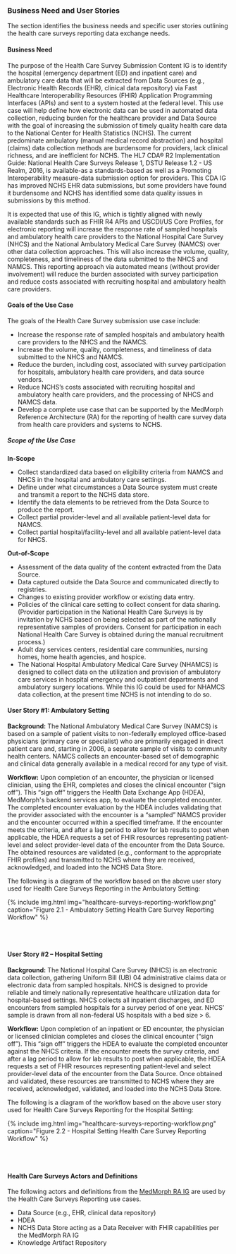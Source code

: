 ### Business Need and User Stories
The section identifies the business needs and specific user stories outlining the health care surveys reporting data exchange needs.

#### Business Need
The purpose of the Health Care Survey Submission Content IG is to identify the hospital (emergency department (ED) and inpatient care) and ambulatory care data that will be extracted from Data Sources (e.g., Electronic Health Records (EHR), clinical data repository) via Fast Healthcare Interoperability Resources (FHIR) Application Programming Interfaces (APIs) and sent to a system hosted at the federal level. This use case will help define how electronic data can be used in automated data collection, reducing burden for the healthcare provider and Data Source with the goal of increasing the submission of timely quality health care data to the National Center for Health Statistics (NCHS).
The current predominate ambulatory (manual medical record abstraction) and hospital (claims) data collection methods are burdensome for providers, lack clinical richness, and are inefficient for NCHS. The HL7 CDA® R2 Implementation Guide: National Health Care Surveys Release 1, DSTU Release 1.2 - US Realm, 2016, is available-as a standards-based as well as a Promoting Interoperability measure-data submission option for providers. This CDA IG has improved NCHS EHR data submissions, but some providers have found it burdensome and NCHS has identified some data quality issues in submissions by this method.

It is expected that use of this IG, which is tightly aligned with newly available standards such as FHIR R4 APIs and USCDI/US Core Profiles, for electronic reporting will increase the response rate of sampled hospitals and ambulatory health care providers to the National Hospital Care Survey (NHCS) and the National Ambulatory Medical Care Survey (NAMCS) over other data collection approaches. This will also increase the volume, quality, completeness, and timeliness of the data submitted to the NHCS and NAMCS. This reporting approach via automated means (without provider involvement) will reduce the burden associated with survey participation and reduce costs associated with recruiting hospital and ambulatory health care providers.


#### Goals of the Use Case

The goals of the Health Care Survey submission use case include:
* Increase the response rate of sampled hospitals and ambulatory health care providers to the NHCS and the NAMCS.
* Increase the volume, quality, completeness, and timeliness of data submitted to the NHCS and NAMCS.
* Reduce the burden, including cost, associated with survey participation for hospitals, ambulatory health care providers, and data source vendors.
* Reduce NCHS’s costs associated with recruiting hospital and ambulatory health care providers, and the processing of NHCS and NAMCS data.
* Develop a complete use case that can be supported by the MedMorph Reference Architecture (RA) for the reporting of health care survey data from health care providers and systems to NCHS.


##### Scope of the Use Case

**In-Scope**

* Collect standardized data based on eligibility criteria from NAMCS and NHCS in the hospital and ambulatory care settings.
* Define under what circumstances a Data Source system must create and transmit a report to the NCHS data store.
* Identify the data elements to be retrieved from the Data Source to produce the report.
* Collect partial provider-level and all available patient-level data for NAMCS.
* Collect partial hospital/facility-level and all available patient-level data for NHCS.


**Out-of-Scope**

* Assessment of the data quality of the content extracted from the Data Source.
* Data captured outside the Data Source and communicated directly to registries.
* Changes to existing provider workflow or existing data entry.
* Policies of the clinical care setting to collect consent for data sharing. (Provider participation in the National Health Care Surveys is by invitation by NCHS based on being selected as part of the nationally representative samples of providers. Consent for participation in each National Health Care Survey is obtained during the manual recruitment process.)
* Adult day services centers, residential care communities, nursing homes, home health agencies, and hospice.
* The National Hospital Ambulatory Medical Care Survey (NHAMCS) is designed to collect data on the utilization and provision of ambulatory care services in hospital emergency and outpatient departments and ambulatory surgery locations. While this IG could be used for NHAMCS data collection, at the present time NCHS is not intending to do so.


 
#### **User Story #1: Ambulatory Setting** 

**Background:** The National Ambulatory Medical Care Survey (NAMCS) is based on a sample of patient visits to non-federally employed office-based physicians (primary care or specialist) who are primarily engaged in direct patient care and, starting in 2006, a separate sample of visits to community health centers. NAMCS collects an encounter-based set of demographic and clinical data generally available in a medical record for any type of visit.

**Workflow:** Upon completion of an encounter, the physician or licensed clinician, using the EHR, completes and closes the clinical encounter (“sign off”). This “sign off” triggers the Health Data Exchange App (HDEA), MedMorph's backend services app, to evaluate the completed encounter. The completed encounter evaluation by the HDEA includes validating that the provider associated with the encounter is a “sampled” NAMCS provider and the encounter occurred within a specified timeframe.  If the encounter meets the criteria, and after a lag period to allow for lab results to post when applicable, the HDEA requests a set of FHIR resources representing patient-level and select provider-level data of the encounter from the Data Source. The obtained resources are validated (e.g., conformant to the appropriate FHIR profiles) and transmitted to NCHS where they are received, acknowledged, and loaded into the NCHS Data Store.

The following is a diagram of the workflow based on the above user story used for Health Care Surveys Reporting in the Ambulatory Setting:


{% include img.html img="healthcare-surveys-reporting-workflow.png" caption="Figure 2.1 - Ambulatory Setting Health Care Survey Reporting Workflow" %}

<br/>


<br/>


#### **User Story #2 – Hospital Setting**

**Background:** The National Hospital Care Survey (NHCS) is an electronic data collection, gathering Uniform Bill (UB) 04 administrative claims data or electronic data from sampled hospitals. NHCS is designed to provide reliable and timely nationally representative healthcare utilization data for hospital-based settings. NHCS collects all inpatient discharges, and ED encounters from sampled hospitals for a survey period of one year. NHCS’ sample is drawn from all non-federal US hospitals with a bed size > 6.

**Workflow:** Upon completion of an inpatient or ED encounter, the physician or licensed clinician completes and closes the clinical encounter (“sign off”). This “sign off” triggers the HDEA to evaluate the completed encounter against the NHCS criteria.  If the encounter meets the survey criteria, and after a lag period to allow for lab results to post when applicable, the HDEA requests a set of FHIR resources representing patient-level and select provider-level data of the encounter from the Data Source.  Once obtained and validated, these resources are transmitted to NCHS where they are received, acknowledged, validated, and loaded into the NCHS Data Store.

The following is a diagram of the workflow based on the above user story used for Health Care Surveys Reporting for the Hospital Setting:


{% include img.html img="healthcare-surveys-reporting-workflow.png" caption="Figure 2.2 - Hospital Setting Health Care Survey Reporting Workflow" %}

<br/>


<br/>


#### Health Care Surveys Actors and Definitions

The following actors and definitions from the [MedMorph RA IG]({{site.data.fhir.ver.medmorphIg}}/usecases.html#medmorph-actors-and-definitions) are used by the Health Care Surveys Reporting use cases. 

* Data Source (e.g., EHR, clinical data repository)
* HDEA
* NCHS Data Store acting as a Data Receiver with FHIR capabilities per the MedMorph RA IG
* Knowledge Artifact Repository

